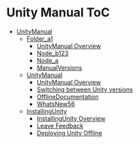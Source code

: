Unity Manual ToC
================
 - [UnityManual]()
	 - [Folder_a1]()
		 - [UnityManual Overview](UnityManual.md)
		 - [Node_b123](Nodeb.md)
		 - [Node_a](Nodea.md)
		 - [ManualVersions](ManualVersions.md)
	 - [UnityManual]()
		 - [UnityManual Overview](UnityManual_1.md)
		 - [Switching between Unity versions](SwitchingDocumentationVersions.md)
		 - [OfflineDocumentation](OfflineDocumentation.md)
		 - [WhatsNew56](WhatsNew56.md)
	 - [InstallingUnity]()
		 - [InstallingUnity Overview](InstallingUnity.md)
		 - [Leave Feedback](LeaveFeedback.md)
		 - [Deploying Unity Offline](DeployingUnityOffline.md)

